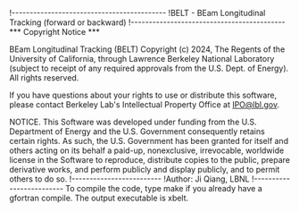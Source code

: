 !-------------------------------------------
!BELT - BEam Longitudinal Tracking (forward or backward)
!-------------------------------------------
*** Copyright Notice ***

BEam Longitudinal Tracking  (BELT) Copyright (c) 2024, The
Regents of the University of California, through Lawrence Berkeley National Laboratory (subject to receipt of any required approvals from the U.S. Dept. of Energy). All rights reserved.

If you have questions about your rights to use or distribute this software,
please contact Berkeley Lab's Intellectual Property Office at
IPO@lbl.gov.

NOTICE.  This Software was developed under funding from the U.S. Department
of Energy and the U.S. Government consequently retains certain rights.  As
such, the U.S. Government has been granted for itself and others acting on
its behalf a paid-up, nonexclusive, irrevocable, worldwide license in the
Software to reproduce, distribute copies to the public, prepare derivative 
works, and perform publicly and display publicly, and to permit others to do so.
!-------------------------
!Author: Ji Qiang, LBNL
!-------------------------
To compile the code, type make if you already have a gfortran compile.
The output executable is xbelt.
